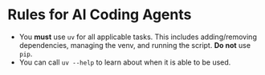 # Rules for AI Coding Agents

- You **must** use `uv` for all applicable tasks. This includes adding/removing dependencies, managing the venv, and running the script. **Do not** use `pip`.
- You can call `uv --help` to learn about when it is able to be used.
